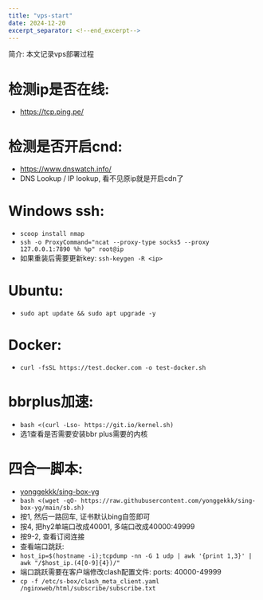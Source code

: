 ```yaml
---
title: "vps-start"
date: 2024-12-20
excerpt_separator: <!--end_excerpt-->
---
```

简介: 本文记录vps部署过程
<!--end_excerpt-->


# 检测ip是否在线:
  * https://tcp.ping.pe/
# 检测是否开启cnd:
  * https://www.dnswatch.info/
  * DNS Lookup / IP lookup, 看不见原ip就是开启cdn了
# Windows ssh:
  * `scoop install nmap`
  * `ssh -o ProxyCommand="ncat --proxy-type socks5 --proxy 127.0.0.1:7890 %h %p" root@ip`
  * 如果重装后需要更新key: `ssh-keygen -R <ip>`
# Ubuntu:
  * `sudo apt update && sudo apt upgrade -y`
# Docker:
  * `curl -fsSL https://test.docker.com -o test-docker.sh`
# bbrplus加速:
  * `bash <(curl -Lso- https://git.io/kernel.sh)`
  * 选1查看是否需要安装bbr plus需要的内核
# 四合一脚本:
  * [yonggekkk/sing-box-yg](https://github.com/yonggekkk/sing-box-yg)
  * `bash <(wget -qO- https://raw.githubusercontent.com/yonggekkk/sing-box-yg/main/sb.sh)`
  * 按1, 然后一路回车, 证书默认bing自签即可
  * 按4, 把hy2单端口改成40001, 多端口改成40000:49999
  * 按9-2, 查看订阅连接
  * 查看端口跳跃:
  * `host_ip=$(hostname -i);tcpdump -nn -G 1 udp | awk '{print 1,3}' | awk "/$host_ip.(4[0-9]{4})/"`
  * 端口跳跃需要在客户端修改clash配置文件: ports: 40000-49999
  * `cp -f /etc/s-box/clash_meta_client.yaml /nginxweb/html/subscribe/subscribe.txt`
